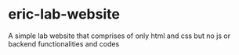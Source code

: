 # eric-lab-website
A simple lab website that comprises of only html and css but no js or backend functionalities and codes
